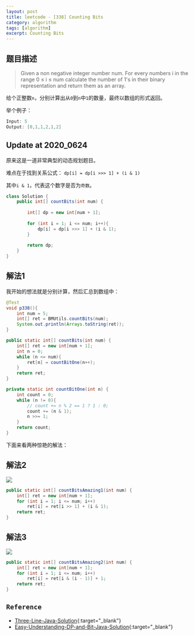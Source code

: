 ```yaml
---
layout: post
title: leetcode - [338] Counting Bits
category: algorithm
tags: [algorithm]
excerpt: Counting Bits
---
```


## 题目描述  

> Given a non negative integer number num. For every numbers i in the range 0 ≤ i ≤ num calculate the number of 1's in their binary representation and return them as an array.  


给个正整数`n`，分别计算出从`0`到`n`中`1`的数量，最终以数组的形式返回。  

举个例子：  


``` java
Input: 5
Output: [0,1,1,2,1,2]
```

## Update at 2020_0624  

原来这是一道非常典型的动态规划题目。  

难点在于找到关系公式：  `dp[i] = dp[i >>> 1] + (i & 1)`  

其中`i & 1`，代表这个数字是否为`奇数`。  

``` java
class Solution {
    public int[] countBits(int num) {
        
        int[] dp = new int[num + 1];
        
        for (int i = 1; i <= num; i++){
            dp[i] = dp[i >>> 1] + (i & 1);
        }
        
        return dp;
    }
}
```


## 解法1  

我开始的想法就是分别计算，然后汇总到数组中：  

``` java
@Test
void p338(){
    int num = 5;
    int[] ret = BMUtils.countBits(num);
    System.out.println(Arrays.toString(ret));
}

public static int[] countBits(int num) {
    int[] ret = new int[num + 1];
    int n = 0;
    while (n <= num){
        ret[n] = countBitOne(n++);
    }
    return ret;
}

private static int countBitOne(int n) {
    int count = 0;
    while (n != 0){
        // count += n % 2 == 1 ? 1 : 0;
        count += (n & 1);
        n >>= 1;
    }
    return count;
}
```

下面来看两种惊艳的解法：  



## 解法2  

![](https://yyc-images.oss-cn-beijing.aliyuncs.com/338_1_2.png)  

``` java
public static int[] countBitsAmazing1(int num) {
    int[] ret = new int[num + 1];
    for (int i = 1; i <= num; i++)
        ret[i] = ret[i >> 1] + (i & 1);
    return ret;
}
```


## 解法3  

![](https://yyc-images.oss-cn-beijing.aliyuncs.com/338_2.png)  

``` java
public static int[] countBitsAmazing2(int num) {
    int[] ret = new int[num + 1];
    for (int i = 1; i <= num; i++)
        ret[i] = ret[i & (i - 1)] + 1;
    return ret;
}
```

## `Reference`  
- [Three-Line-Java-Solution](https://leetcode.com/problems/counting-bits/discuss/79539/Three-Line-Java-Solution){:target="_blank"}  
- [Easy-Understanding-DP-and-Bit-Java-Solution](https://leetcode.com/problems/counting-bits/discuss/79548/Easy-Understanding-DP-and-Bit-Java-Solution){:target="_blank"}  
